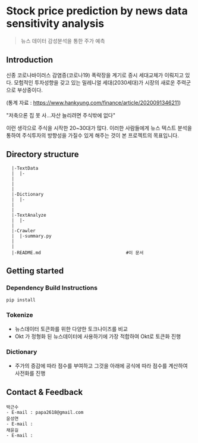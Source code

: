 # Stock price prediction by news data sensitivity analysis
> 뉴스 데이터 감성분석을 통한 주가 예측

## Introduction
신종 코로나바이러스 감염증(코로나19) 폭락장을 계기로 증시 세대교체가 이뤄지고 있다. 모험적인 투자성향을 갖고 있는 밀레니얼 세대(2030세대)가 시장의 새로운 주력군으로 부상중이다.

(통계 자료 : https://www.hankyung.com/finance/article/2020091346211)

"저축으론 집 못 사…자산 늘리려면 주식밖에 없다"

이런 생각으로 주식을 시작한 20~30대가 많다. 이러한 사람들에게 뉴스 텍스트 분석을 통하여 주식투자의 방향성을 가질수 있게 해주는 것이 본 프로젝트의 목표입니다.


##  Directory structure
``` 
  |-TextData           
  |  |-
  |  
  |  
  |
  |-Dictionary    
  |  |-
  |  
  |
  |-TextAnalyze   
  |  |-
  |
  |-Crawler                     
  |  |-summary.py                            
  |                          
  |
  |-README.md                                #이 문서

```
## Getting started
###  Dependency Build Instructions
```
pip install 

```

### Tokenize
- 뉴스데이터 토큰화를 위한 다양한 토크나이즈를 비교
- Okt 가 정형화 된 뉴스데이터에 사용하기에 가장 적합하여 Okt로 토큰화 진행

### Dictionary
- 주가의 증감에 따라 점수를 부여하고 그것을 아래에 공식에 따라 점수를 계산하여 사전화를 진행

 

## Contact & Feedback
~~~
박근수 
- E-mail : papa2618@gmail.com
윤성연
- E-mail : 
채윤길  
- E-mail : 
~~~

